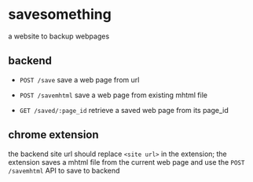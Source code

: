 # savesomething
a website to backup webpages

## backend
- ```POST /save```
save a web page from url

- ```POST /savemhtml```
save a web page from existing mhtml file

- ```GET /saved/:page_id```
retrieve a saved web page from its page_id

## chrome extension
the backend site url should replace ```<site url>``` in the extension; the extension saves a mhtml file from the current web page and use the ```POST /savemhtml``` API to save to backend
